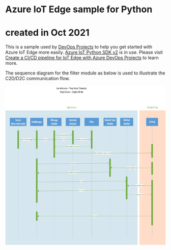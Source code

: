 # Azure IoT Edge sample for Python
# created in Oct 2021

This is a sample used by [DevOps Projects](https://azure.microsoft.com/en-us/features/devops-projects/) to help you get started with Azure IoT Edge more easily.
[Azure IoT Python SDK v2](https://github.com/Azure/azure-iot-sdk-python) is in use.
Please visit [Create a CI/CD pipeline for IoT Edge with Azure DevOps Projects](https://docs.microsoft.com/en-us/azure/iot-edge/how-to-devops-project) to learn more.


The sequence diagram for the filter module as below is used to illustrate the C2D/D2C communication flow.


<div align=center>
    <img src="Sequencial Drawing.jpg" width="700" height="500"></img>
</div>

